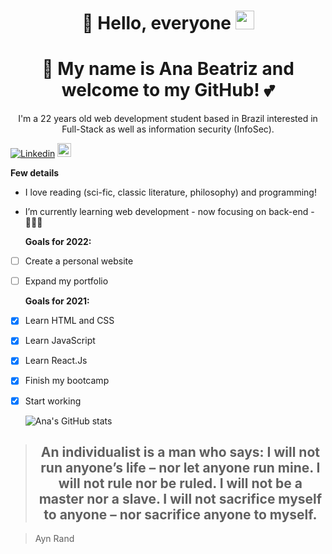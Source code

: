   #  <h1 align="center"> :blossom: Hello, everyone <img src="https://raw.githubusercontent.com/MartinHeinz/MartinHeinz/master/wave.gif" width="30px">
  ## <h1 align="center"> :blossom: My name is Ana Beatriz and welcome to my GitHub! :two_hearts:
  
  <p align="center">I'm a 22 years old web development student based in Brazil interested in Full-Stack as well as information security (InfoSec).
    
[![Linkedin](https://img.shields.io/badge/-LinkedIn-blue?style=flat&logo=Linkedin&logoColor=white)](https://www.linkedin.com/in/anabdemorais/)
[<img src="https://img.shields.io/github/followers/trizdev?label=follow&style=social" height="22" title="Follow me" />](https://github.com/trizdev) 
  
  **Few details**

  - I love reading (sci-fic, classic literature, philosophy) and programming!

  - I’m currently learning web development - now focusing on back-end - :woman_student:🌱
    
    **Goals for 2022:**
- [ ] Create a personal website
- [ ] Expand my portfolio
  
  
  **Goals for 2021:**
- [x] Learn HTML and CSS
- [x] Learn JavaScript
- [x] Learn React.Js
- [x] Finish my bootcamp
- [x] Start working
    
  ![Ana's GitHub stats](https://github-readme-stats.vercel.app/api?username=trizdev&show_icons=true&theme=monokai)
  
> <h2 align="center"> An individualist is a man who says: I will not run anyone’s life – nor let anyone run mine. I will not rule nor be ruled. I will not be a master nor a slave. I will not sacrifice myself to anyone – nor sacrifice anyone to myself.
  
  > Ayn Rand </h2>



  
 
